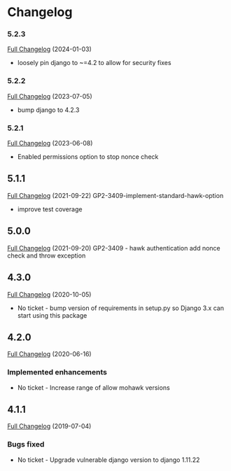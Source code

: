 # Changelog

### 5.2.3
[Full Changelog](https://github.com/uktrade/directory-signature-auth/pull/36) (2024-01-03)
- loosely pin django to ~=4.2 to allow for security fixes

### 5.2.2
[Full Changelog](https://github.com/uktrade/directory-signature-auth/pull/35) (2023-07-05)
- bump django to 4.2.3

### 5.2.1
[Full Changelog](https://github.com/uktrade/directory-signature-auth/pull/34/files) (2023-06-08)
- Enabled permissions option to stop nonce check
## 5.1.1
[Full Changelog](https://github.com/uktrade/directory-signature-auth/pull/27/files) (2021-09-22)
GP2-3409-implement-standard-hawk-option
- improve test coverage 

## 5.0.0
[Full Changelog](https://github.com/uktrade/directory-signature-auth/pull/25/files) (2021-09-20)
GP2-3409 - hawk authentication add nonce check and throw exception

## 4.3.0
[Full Changelog](https://github.com/uktrade/directory-signature-auth/pull/25/files) (2020-10-05)
- No ticket - bump version of requirements in setup.py so Django 3.x can start using this package

## 4.2.0
[Full Changelog](https://github.com/uktrade/directory-signature-auth/pull/24/files) (2020-06-16)

### Implemented enhancements
- No ticket - Increase range of allow mohawk versions

## 4.1.1
[Full Changelog](https://github.com/uktrade/directory-signature-auth/pull/23/files) (2019-07-04)

### Bugs fixed
- No ticket - Upgrade vulnerable django version to django 1.11.22

